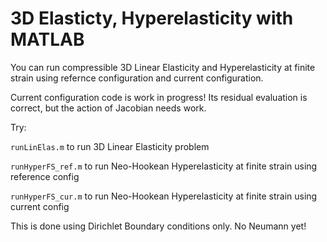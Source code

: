 # 3D Elasticty, Hyperelasticity with MATLAB

You can run compressible 3D Linear Elasticity and Hyperelasticity at finite strain using refernce configuration and current configuration.

Current configuration code is work in progress! Its residual evaluation is correct, but the action of Jacobian needs work.

Try:

`runLinElas.m` to run 3D Linear Elasticity problem

`runHyperFS_ref.m` to run Neo-Hookean Hyperelasticity at finite strain using reference config

`runHyperFS_cur.m` to run Neo-Hookean Hyperelasticity at finite strain using current config

This is done using Dirichlet Boundary conditions only. No Neumann yet!

